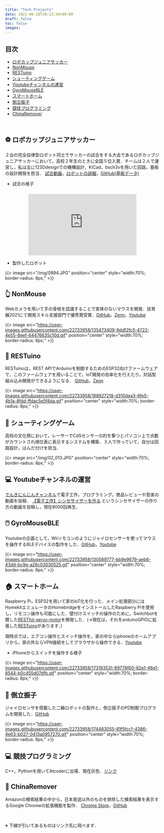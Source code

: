 ```yaml
---
title: "Tech Projects"
date: 2021-06-20T20:13:34+09:00
draft: false
toc: false
images:
---
```



## 目次

- [ロボカップジュニアサッカー](#-ロボカップジュニアサッカー)
- [NonMouse](#-nonmouse)
- [RESTuino](#-restuino)
- [シューティングゲーム](#-シューティングゲーム)
- [Youtubeチャンネルの運営](#-youtubeチャンネルの運営)
- [GyroMouseBLE](#-gyromouseble)
- [スマートホーム](#-スマートホーム)
- [倒立振子](#-倒立振子)
- [競技プログラミング](#-競技プログラミング)
- [ChinaRemover](#-chinaremover)

&nbsp;

## ⚽ ロボカップジュニアサッカー

２台の完全自律型ロボット同士でサッカーの試合をする大会であるロボカップジュニアサッカーにおいて，高校２年生のときに全国５位入賞．チームは２人で運営し，私は主に123Ddesignでの機構設計，KiCad，bsch3vを用いた回路，基板の設計開発を担当．
[試合動画](https://www.youtube.com/playlist?list=PLkEBRGnKNUILFJv4zKvQkQi69NoT-_FYg)，[ロボットの詳細](https://note.com/spinach_egg/n/n5938fe6f424b)，[GitHub(基板データ)](https://github.com/takeyamayuki/RCJ_Japan_Soccer2017_Board)

- 試合の様子

<iframe width="560" height=auto style="display:block; margin:24px auto 0; width:70%; aspect-ratio:1.766;"  src="https://www.youtube.com/embed/YSenTVdDd-s" title="YouTube video player" frameborder="0" allow="accelerometer; autoplay; clipboard-write; encrypted-media; gyroscope; picture-in-picture" allowfullscreen></iframe>

- 製作したロボット

{{< image src="/img/0894.JPG" position="center" style="width:70%; border-radius: 8px;" >}}


## 👆 NonMouse  

Webカメラを用いて手の骨格を認識することで実体のないマウスを開発．技育展2021にて開発スキル支援部門で優秀賞受賞．[GitHub](https://github.com/takeyamayuki/NonMouse2)，[Zenn](https://zenn.dev/ninzin/articles/94b05fdb9edf53)，[Youtube](https://youtu.be/ufvOJUTCF8M)

{{< image src="https://user-images.githubusercontent.com/22733958/135473409-9ddf2fc5-4722-4e55-8eef-64476635c10d.gif" position="center" style="width:70%; border-radius: 8px;" >}}  

## 📶 RESTuino

RESTuinoは，REST APIでArduinoを制御するためのESP32向けファームウェアで，このファームウェアを用いることで，IoT開発の効率化を行えたり，対話型組み込み開発ができるようになる．
[GitHub](https://github.com/takeyamayuki/RESTuino)，[Zenn](https://zenn.dev/ninzin/articles/5c859a0bfc1ee6)

{{< image src="https://user-images.githubusercontent.com/22733958/188927218-d310dea3-8fe5-4b1a-8fdd-ffdac5e5f4da.gif" position="center" style="width:70%; border-radius: 8px;" >}}


<!-- Arduinoを用いてWebアプリケーションを作成することができます．-->

## 🔫 シューティングゲーム      

高校の文化祭において，レーザーでCdSセンサーの的を撃つとパソコン上で点数がカウントされ順位表に表示するシステムを構築．３人で作っていて，自分は回路設計，はんだ付けを担当．

{{< image src="/img/02_013.JPG" position="center" style="width:70%; border-radius: 8px;" >}}


## 💻 Youtubeチャンネルの運営

[でんきにんじんチャンネル](https://www.youtube.com/channel/UC2Ijyce-DOkMKqagTPDZleg)で電子工作，プログラミング，商品レビューや音楽の動画を投稿．
[【電子工作】シンセサイザーを作る](https://youtu.be/jINfBOPpO74) というシンセサイザーの作り方の動画を投稿し，現在8000回再生．

## 🖱️ GyroMouseBLE

Youtubeの企画として，Wiiリモコンのようにジャイロセンサーを使ってマウスを操作するBLEデバイスの製作をした．[GitHub](https://github.com/takeyamayuki/GyroMouseBLE)，[Youtube](https://youtu.be/DzT40SCh3nI)

{{< image src="https://user-images.githubusercontent.com/22733958/130589777-bb9e9679-aeb6-43dd-bc9e-a26c03030525.gif" position="center" style="width:70%; border-radius: 8px;" >}} 


## 🏠 スマートホーム

Raspberry Pi，ESP32を用いて家のIoT化を行った．メイン処理部分にはHomekitエミュレータのHomebridgeをインストールしたRaspberry Piを使用し，リモコン操作も可能にした．壁付けスイッチの操作のために，Switchbotを模した[RESTful-servo-motor](https://github.com/takeyamayuki/RESTful-servo-motor)を開発した．(→現在は，それをarduinoGPIOに拡張した[RESTuino](#-restuino)があります．)

現時点では，エアコン操作とスイッチ操作を，家の中ならiphoneのホームアプリから，家の外ならVPN接続をしてブラウザから操作できる．[Youtube](https://youtu.be/n8qGnXRE8T8)   

- iPhoneからスイッチを操作する様子

{{< image src="https://user-images.githubusercontent.com/22733958/173193531-89778f00-82e1-46e1-8544-b0c455d07dfb.gif" position="center" style="width:70%; border-radius: 8px;" >}}  


## 🤖 倒立振子

ジャイロセンサを搭載した二輪ロボットの製作と，倒立振子のPD制御プログラムを開発した．[GitHub](https://github.com/takeyamayuki/Inverted-pendulum)

{{< image src="https://user-images.githubusercontent.com/22733958/174483055-81f5fcc1-4386-4e63-b027-0413a0957270.gif" position="center" style="width:70%; border-radius: 8px;" >}}  


## 💻 競技プログラミング

C++，Pythonを用いてAtcoderに出場．現在灰色．[リンク](https://atcoder.jp/users/takeyama)


## 🛒 ChinaRemover

Amazonの検索結果の中から，日本発送以外のものを排除した検索結果を表示するGoogle Chromeの拡張機能を製作．
[Chrome Store](https://chrome.google.com/webstore/detail/china-remover/koddfmmljnagafaapbegnjacfhlhiefg?hl=ja&gl=001)，[GitHub](https://github.com/takeyamayuki/ChinaRemover)


&nbsp;

※ 下線が引いてあるものはリンク先に飛べます．